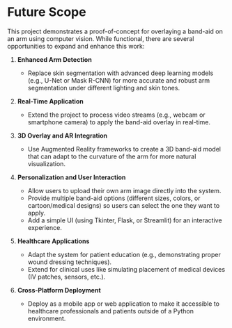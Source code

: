 # Future Scope

This project demonstrates a proof-of-concept for overlaying a band-aid on an arm using computer vision. While functional, there are several opportunities to expand and enhance this work:

1. **Enhanced Arm Detection**  
   - Replace skin segmentation with advanced deep learning models (e.g., U-Net or Mask R-CNN) for more accurate and robust arm segmentation under different lighting and skin tones.

2. **Real-Time Application**  
   - Extend the project to process video streams (e.g., webcam or smartphone camera) to apply the band-aid overlay in real-time.

3. **3D Overlay and AR Integration**  
   - Use Augmented Reality frameworks to create a 3D band-aid model that can adapt to the curvature of the arm for more natural visualization.

4. **Personalization and User Interaction**  
   - Allow users to upload their own arm image directly into the system.  
   - Provide multiple band-aid options (different sizes, colors, or cartoon/medical designs) so users can select the one they want to apply.  
   - Add a simple UI (using Tkinter, Flask, or Streamlit) for an interactive experience.

5. **Healthcare Applications**  
   - Adapt the system for patient education (e.g., demonstrating proper wound dressing techniques).  
   - Extend for clinical uses like simulating placement of medical devices (IV patches, sensors, etc.).

6. **Cross-Platform Deployment**  
   - Deploy as a mobile app or web application to make it accessible to healthcare professionals and patients outside of a Python environment.
